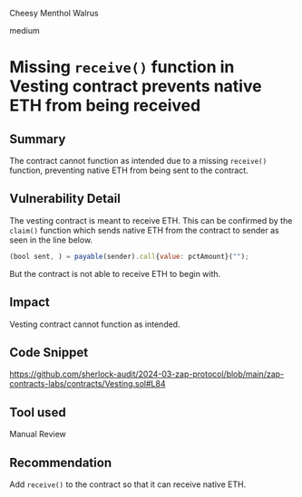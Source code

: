 Cheesy Menthol Walrus

medium

# Missing `receive()` function in Vesting contract prevents native ETH from being received

## Summary
The contract cannot function as intended due to a missing `receive()` function, preventing native ETH from being sent to the contract.

## Vulnerability Detail
The vesting contract is meant to receive ETH. This can be confirmed by the `claim()` function which sends native ETH from the contract to sender as seen in the line below.

```javascript
(bool sent, ) = payable(sender).call{value: pctAmount}(""); 
```

But the contract is not able to receive ETH to begin with.

## Impact
Vesting contract cannot function as intended.

## Code Snippet
https://github.com/sherlock-audit/2024-03-zap-protocol/blob/main/zap-contracts-labs/contracts/Vesting.sol#L84

## Tool used

Manual Review

## Recommendation
Add `receive()` to the contract so that it can receive native ETH.
